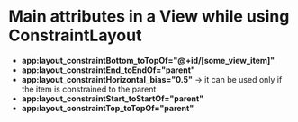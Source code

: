 # Main attributes in a View while using ConstraintLayout

- **app:layout_constraintBottom_toTopOf="@+id/[some_view_item]"**
- **app:layout_constraintEnd_toEndOf="parent"**
- **app:layout_constraintHorizontal_bias="0.5"** -> it can be used only if the item is constrained to the parent
- **app:layout_constraintStart_toStartOf="parent"**
- **app:layout_constraintTop_toTopOf="parent"**
